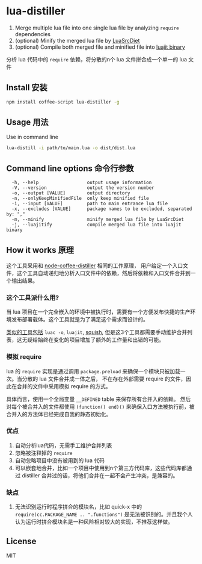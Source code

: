 # lua-distiller

 1. Merge multiple lua file into one single lua file by analyzing `require` dependencies
 2. (optional) Minify the merged lua file by [LuaSrcDiet](https://github.com/LuaDist/luasrcdiet)
 3. (optional) Compile both merged file and minified file into [luajit binary](http://luajit.org/)

分析 lua 代码中的 `require` 依赖，将分散的n个 lua 文件拼合成一个单一的 lua 文件

## Install 安装

```bash
npm install coffee-script lua-distiller -g
```

## Usage 用法

Use in command line

```bash
lua-distill -i path/to/main.lua -o dist/dist.lua
```

## Command line options 命令行参数

```
  -h, --help                  output usage information
  -V, --version               output the version number
  -o, --output [VALUE]        output directory
  -n, --onlyKeepMinifiedFile  only keep minified file
  -i, --input [VALUE]         path to main entrance lua file
  -x, --excludes [VALUE]      package names to be excluded, separated by: ","
  -m, --minify                minify merged lua file by LuaSrcDiet
  -j, --luajitify             compile merged lua file into luajit binary
```

## How it works 原理

这个工具采用和 [node-coffee-distiller](https://github.com/yi/node-coffee-distiller) 相同的工作原理，
用户给定一个入口文件，这个工具自动递归地分析入口文件中的依赖，然后将依赖和入口文件合并到一个输出结果。

### 这个工具派什么用?

当 lua 项目在一个完全嵌入的环境中被执行时，需要有一个方便发布快捷的生产环境发布部署载体。这个工具就是为了满足这个需求而设计的。

[类似的工具包括](http://stackoverflow.com/questions/9580366/keeping-everything-in-a-single-lua-bytecode-chunk) `luac -o`, `luajit`, [squish](http://matthewwild.co.uk/projects/squish/home), 但是这3个工具都需要手动维护合并列表，这无疑给始终在变化的项目增加了额外的工作量和出错的可能。

### 模拟 require

lua 的 `require` 实现是通过调用 `package.preload` 来确保一个模块只被加载一次。当分散的 lua 文件合并成一体之后，
不在存在外部需要 require 的文件，因此在合并的文件中采用模拟 require 的方式。

具体而言，使用一个全局变量 `__DEFINED` table 来保存所有合并入的依赖。
然后对每个被合并入的文件都使用 `(function() end)()` 来确保入口方法被执行前，被合并入的方法体已经完成自我的静态初始化。

### 优点
 1. 自动分析lua代码，无需手工维护合并列表
 2. 忽略被注释掉的 `require`
 3. 自动忽略项目中没有被用到的 lua 代码
 4. 可以嵌套地合并，比如一个项目中使用到n个第三方代码库，这些代码库都通过 distiller 合并过的话，将他们合并在一起不会产生冲突，是兼容的。

### 缺点
 1. 无法识别运行时程序拼合的模块名，比如 quick-x 中的 `require(cc.PACKAGE_NAME .. ".functions")` 是无法被识别的。并且我个人认为运行时拼合模块名是一种风险相对较大的实现，不推荐这样做。

## License

MIT


